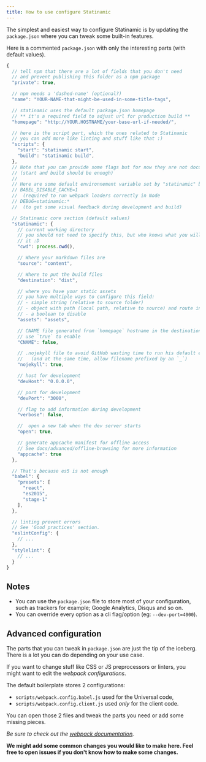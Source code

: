 ```yaml
---
title: How to use configure Statinamic
---
```


The simplest and easiest way to configure Statinamic is by updating
the ``package.json`` where you can tweak some built-in features.

Here is a commented ``package.json`` with only the interesting parts
(with default values).

```js
{
  // tell npm that there are a lot of fields that you don't need
  // and prevent publishing this folder as a npm package
  "private": true,

  // npm needs a 'dashed-name' (optional?)
  "name": "YOUR-NAME-that-might-be-used-in-some-title-tags",

  // statinamic uses the default package.json homepage
  // ** it's a required field to adjust url for production build **
  "homepage": "http://YOUR.HOSTNAME/your-base-url-if-needed/",

  // here is the script part, which the ones related to Statinamic
  // you can add more like linting and stuff like that :)
  "scripts": {
    "start": "statinamic start",
    "build": "statinamic build",
  },
  // Note that you can provide some flags but for now they are not documented
  // (start and build should be enough)
  //
  // Here are some default environnement variable set by "statinamic" bin
  // BABEL_DISABLE_CACHE=1
  //  (required to run webpack loaders correctly in Node
  // DEBUG=statinamic:*
  //  (to get some visual feedback during development and build)

  // Statinamic core section (default values)
  "statinamic": {
    // current working directory
    // you should not need to specify this, but who knows what you will do with
    // it :D
    "cwd": process.cwd(),

    // Where your markdown files are
    "source": "content",

    // Where to put the build files
    "destination": "dist",

    // where you have your static assets
    // you have multiple ways to configure this field:
    // - simple string (relative to source folder)
    // - object with path (local path, relative to source) and route in web
    // - a boolean to disable
    "assets": "assets",

    // CNAME file generated from `homepage` hostname in the destination folder
    // use `true` to enable
    "CNAME": false,

    // .nojekyll file to avoid GitHub wasting time to run his default engine
    //   (and at the same time, allow filename prefixed by an `_`)
    "nojekyll": true,

    // host for development
    "devHost": "0.0.0.0",

    // port for development
    "devPort": "3000",

    // flag to add information during development
    "verbose": false,

    //  open a new tab when the dev server starts
    "open": true,

    // generate appcache manifest for offline access
    // See docs/advanced/offline-browsing for more information
    "appcache": true
  },

  // That's because es5 is not enough
  "babel": {
    "presets": [
      "react",
      "es2015",
      "stage-1"
    ],
  },

  // linting prevent errors
  // See 'Good practices' section.
  "eslintConfig": {
    // ...
  },
  "stylelint": {
    // ...
  }
}
```

## Notes

- You can use the ``package.json`` file to store most of your configuration,
  such as trackers for example; Google Analytics, Disqus and so on.
- You can override every option as a cli flag/option (eg: ``--dev-port=4000``).

## Advanced configuration

The parts that you can tweak in ``package.json`` are just the tip of the iceberg.
There is a lot you can do depending on your use case.

If you want to change stuff like CSS or JS preprocessors or linters, you might
want to edit the _webpack configurations_.

The default boilerplate stores 2 configurations:

- ``scripts/webpack.config.babel.js`` used for the Universal code,
- ``scripts/webpack.config.client.js`` used *only* for the client code.

You can open those 2 files and tweak the parts you need or add some missing
pieces.

_Be sure to check out the [webpack documentation](http://webpack.github.io/docs/)._

**We might add some common changes you would like to make here. Feel free to
open issues if you don't know how to make some changes.**
